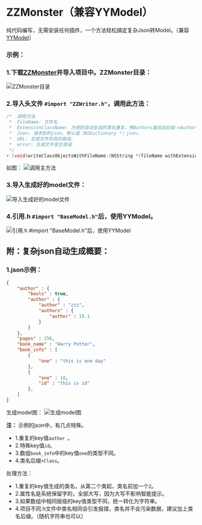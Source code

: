 # ZZMonster（兼容YYModel）

纯代码编写，无需安装任何插件，一个方法轻松搞定复杂Json转Model。（兼容[YYModel](https://github.com/ibireme/YYModel)）

### 示例：

### 1.下载[ZZMonster](https://github.com/zhangs3721/ZZMonster)并导入项目中。ZZMonster目录：
![ZZMonster目录](https://upload-images.jianshu.io/upload_images/5173163-5e81d033c36d52cf.png?imageMogr2/auto-orient/strip%7CimageView2/2/w/1240)

### 2.导入头文件 `#import "ZZWriter.h"`，调用此方法：

```objectivec
/*  调用方法
 *  FileName: 文件名
 *  ExtensionClassName: 为预防自动生成的类名重复。例Authors类后加后缀->AuthorsClass，不会污染数据。
 *  Json: 请求到的json，默认是（NSDictionary *）json。
 *  URL: 生成文件存放的路径。
 *  error: 生成文件发生错误
 */
+ (void)writeClassObjectsWithFileName:(NSString *)fileName withExtensionClassName:(NSString *)extensionName  withJson:(NSDictionary *)json toFileURL:(NSURL *)url error:(NSError **)error;

```
如图：
![调用主方法](https://upload-images.jianshu.io/upload_images/5173163-413ef5aa4ba27598.png?imageMogr2/auto-orient/strip%7CimageView2/2/w/1240)

### 3.导入生成好的model文件：

![导入生成好的model文件](https://upload-images.jianshu.io/upload_images/5173163-0364861d3c9bc845.png?imageMogr2/auto-orient/strip%7CimageView2/2/w/1240)

### 4.引用.h `#import "BaseModel.h"`后，使用YYModel。

![引用.h `#import "BaseModel.h"`后，使用YYModel](https://upload-images.jianshu.io/upload_images/5173163-2ec79e2304084259.png?imageMogr2/auto-orient/strip%7CimageView2/2/w/1240)


## 附：复杂json自动生成概要：
### 1.json示例：

```json
{
    "author" : {
        "bools" : true,
        "author" : {
            "author" : "zzz",
            "authors" : {
                "author" : 19.1
            }
        }
    },
    "pages" : 256,
    "book_name" : "Harry Potter",
    "book_info" : [
        {
            "one" : "this is one day"
        },
        {
            "one" : 10,
            "id" : "this is id"
        },
    ]
}
```

生成model图：
![生成model图](https://upload-images.jianshu.io/upload_images/5173163-f81d1de1e64b9a1d.png?imageMogr2/auto-orient/strip%7CimageView2/2/w/1240)


**注：** 示例的json中，有几点特殊。

* 1.重复的key值`author `。
* 2.特殊key值`id`。
* 3.数组`book_info`中的key值`one`的类型不同。
* 4.类名后缀`+Class`。

处理方法：

* 1.重复的key值生成的类名，从第二个类起，类名前加一个`Z`。
* 2.属性名是系统保留字的，全部大写，因为大写不影响智能提示。
* 3.如果数组中相同层级的key值类型不同，统一转化为字符串。
* 4.项目不同.h文件中类名相同会引发报错，类名并不会污染数据，建议加上类名后缀。（随机字符串也可以）
